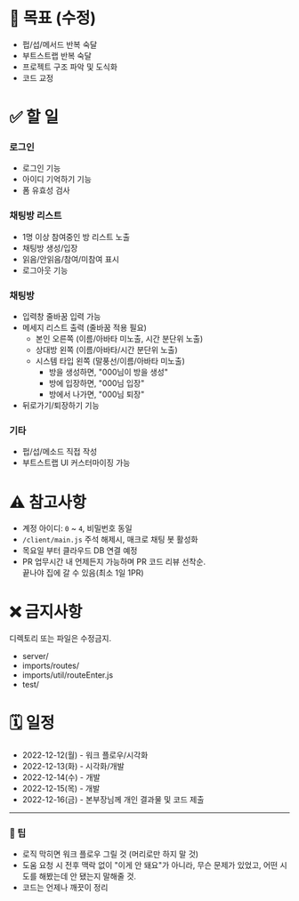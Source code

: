 # 📌 목표 (수정)





- 펍/섭/메서드 반복 숙달
- 부트스트랩 반복 숙달
- 프로젝트 구조 파악 및 도식화
- 코드 교정

# ✅ 할 일

### 로그인

- 로그인 기능
- 아이디 기억하기 기능
- 폼 유효성 검사

### 채팅방 리스트

- 1명 이상 참여중인 방 리스트 노출
- 채팅방 생성/입장
- 읽음/안읽음/참여/미참여 표시
- 로그아웃 기능

### 채팅방

- 입력창 줄바꿈 입력 가능
- 메세지 리스트 출력 (줄바꿈 적용 필요)
  - 본인 오른쪽 (이름/아바타 미노출, 시간 분단위 노출)
  - 상대방 왼쪽 (이름/아바타/시간 분단위 노출)
  - 시스템 타입 왼쪽 (말풍선/이름/아바타 미노출)
    - 방을 생성하면, "000님이 방을 생성"
    - 방에 입장하면, "000님 입장"
    - 방에서 나가면, "000님 퇴장"
- 뒤로가기/퇴장하기 기능

### 기타

- 펍/섭/메소드 직접 작성
- 부트스트랩 UI 커스터마이징 가능

# ⚠️ 참고사항

- 계정 아이디: `0` ~ `4`, 비밀번호 동일
- `/client/main.js` 주석 해제시, 매크로 채팅 봇 활성화
- 목요일 부터 클라우드 DB 연결 예정
- PR 업무시간 내 언제든지 가능하며 PR 코드 리뷰 선착순. <br>
  끝나야 집에 갈 수 있음(최소 1일 1PR)

# ❌ 금지사항

디렉토리 또는 파일은 수정금지.

- server/
- imports/routes/
- imports/util/routeEnter.js
- test/


# 🗓️ 일정

- 2022-12-12(월) - 워크 플로우/시각화
- 2022-12-13(화) - 시각화/개발
- 2022-12-14(수) - 개발
- 2022-12-15(목) - 개발
- 2022-12-16(금) - 본부장님께 개인 결과물 및 코드 제출

*****

### 🥳 팁

- 로직 막히면 워크 플로우 그릴 것 (머리로만 하지 말 것)
- 도움 요청 시 전후 맥락 없이 "이게 안 돼요"가 아니라,
  무슨 문제가 있었고, 어떤 시도를 해봤는데 안 됐는지 말해줄 것.
- 코드는 언제나 깨끗이 정리
